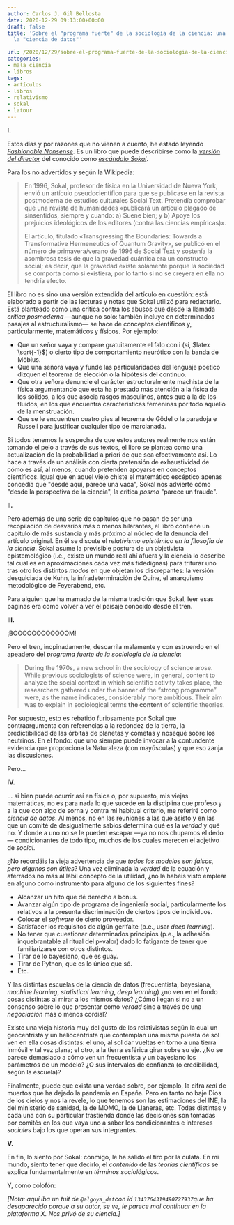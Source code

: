 ```yaml
---
author: Carlos J. Gil Bellosta
date: 2020-12-29 09:13:00+00:00
draft: false
title: 'Sobre el "programa fuerte" de la sociología de la ciencia: una visión desde
  la "ciencia de datos"'

url: /2020/12/29/sobre-el-programa-fuerte-de-la-sociologia-de-la-ciencia-una-vision-desde-la-ciencia-de-datos/
categories:
- mala ciencia
- libros
tags:
- artículos
- libros
- relativismo
- sokal
- latour
---
```


**I.**

Estos días y por razones que no vienen a cuento, he estado leyendo _[Fashionable Nonsense](https://en.wikipedia.org/wiki/Fashionable_Nonsense)_. Es un libro que puede describirse como la _[versión del director](https://es.wikipedia.org/wiki/Versi%C3%B3n_del_director)_ del conocido como _[escándalo Sokal](https://es.wikipedia.org/wiki/Esc%C3%A1ndalo_Sokal)_.

Para los no advertidos y según la Wikipedia:

>En 1996, Sokal, profesor de física en la Universidad de Nueva York, envió un artículo pseudocientífico para que se publicase en la revista postmoderna de estudios culturales Social Text. Pretendía comprobar que una revista de humanidades «publicará un artículo plagado de sinsentidos, siempre y cuando: a) Suene bien; y b) Apoye los prejuicios ideológicos de los editores (contra las ciencias empíricas)».
>
> El artículo, titulado «Transgressing the Boundaries: Towards a Transformative Hermeneutics of Quantum Gravity», se publicó en el número de primavera/verano de 1996 de Social Text y sostenía la asombrosa tesis de que la gravedad cuántica era un constructo social; es decir, que la gravedad existe solamente porque la sociedad se comporta como si existiera, por lo tanto si no se creyera en ella no tendría efecto.

El libro no es sino una versión extendida del artículo en cuestión: está elaborado a partir de las lecturas y notas que Sokal utilizó para redactarlo. Está planteado como una crítica contra los abusos que desde la llamada _crítica posmoderna_ —aunque no solo: también incluye en determinados pasajes al estructuralismo— se hace de conceptos científicos y, particularmente, matemáticos y físicos. Por ejemplo:

* Que un señor vaya y compare gratuitamente el falo con i (sí, $latex \sqrt{-1}$) o cierto tipo de comportamiento neurótico con la banda de Möbius.
* Que una señora vaya y funde las particularidades del lenguaje poético dizquen el teorema de elección o la hipótesis del continuo.
* Que otra señora denuncie el carácter estructuralmente machista de la física argumentando que esta ha prestado más atención a la física de los sólidos, a los que asocia rasgos masculinos, antes que a la de los fluidos, en  los que encuentra características femeninas por todo aquello de la menstruación.
* Que se le encuentren cuatro pies al teorema de Gödel o la paradoja e Russell para justificar cualquier tipo de marcianada.

Si todos tenemos la sospecha de que estos autores realmente nos están tomando el pelo a través de sus textos, el libro se plantea como una actualización de la probabilidad a priori de que sea efectivamente así. Lo hace a través de un análisis con cierta pretensión de exhaustividad de cómo es así, al menos, cuando pretenden apoyarse en conceptos científicos. Igual que en aquel viejo chiste el matemático escéptico apenas concedía que "desde aquí, parece una vaca", Sokal nos advierte cómo "desde la perspectiva de la ciencia", la crítica _posmo_ "parece un fraude".

**II.**

Pero además de una serie de capítulos que no pasan de ser una recopilación de desvaríos más o menos hilarantes, el libro contiene un capítulo de más sustancia y más próximo al núcleo de la denuncia del artículo original. En él se discute el _relativismo epistémico en la filosofía de la ciencia_. Sokal asume la previsible postura de un objetivista epistemológico (i.e., existe un mundo real ahí afuera y la ciencia lo describe tal cual es en aproximaciones cada vez más fidedignas) para triturar uno tras otro los distintos _modos_ en que objetan los discrepantes: la versión desquiciada de Kuhn, la infradeterminación de Quine, el anarquismo metodológico de Feyerabend, etc.

Para alguien que ha mamado de la misma tradición que Sokal, leer esas páginas era como volver a ver el paisaje conocido desde el tren.

**III.**

¡BOOOOOOOOOOOOM!

Pero el tren, inopinadamente, descarrila malamente y con estruendo en el apeadero del _programa fuerte de la sociología de la ciencia_:

>During the 1970s, a new school in the sociology of science arose. While previous sociologists of science were, in general, content to analyze the social context in which scientific activity takes place, the researchers gathered under the banner of the “strong programme” were, as the name indicates, considerably more ambitious. Their aim was to explain in sociological terms **the content** of scientific theories.

Por supuesto, esto es rebatido furiosamente por Sokal que contraargumenta con referencias a la redondez de la tierra, la predictibilidad de las órbitas de planetas y cometas y nosequé sobre los neutrinos. En el fondo: que uno siempre puede invocar a la contundente evidencia que proporciona la Naturaleza (con mayúsculas) y que eso zanja las discusiones.

Pero...

**IV.**

... si bien puede ocurrir así en física o, por supuesto, mis viejas matemáticas, no es para nada lo que sucede en la disciplina que profeso y a la que con algo de sorna y contra mi habitual criterio, me referiré como _ciencia de datos_. Al menos, no en las reuniones a las que asisto y en las que un comité de desigualmente sabios determina qué es la _verdad_ y qué no. Y donde a uno no se le pueden escapar —ya no nos chupamos el dedo— condicionantes de todo tipo, muchos de los cuales merecen el adjetivo de _social_.

¿No recordáis la vieja advertencia de que _todos los modelos son falsos, pero algunos son útiles_? Una vez eliminada la _verdad_ de la ecuación y aferrados no más al lábil concepto de la utilidad, ¿no la habéis visto emplear en alguno como instrumento para alguno de los siguientes fines?

* Alcanzar un hito que dé derecho a bonus.
* Avanzar algún tipo de programa de ingeniería social, particularmente los  relativos a la presunta discriminación de ciertos tipos de individuos.
* Colocar el _software_ de cierto proveedor.
* Satisfacer los requisitos de algún gerifalte (p.e., usar _deep learning_).
* No tener que cuestionar determinados principios (p.e., la adhesión inquebrantable al ritual del p-valor) dado lo fatigante de tener que familiarizarse con otros distintos.
* Tirar de lo bayesiano, que es guay.
* Tirar de Python, que es lo único que sé.
* Etc.

Y las distintas escuelas de la ciencia de datos (frecuentista, bayesiana, _machine learning_, _statistical learning_, _deep learning_) ¿no ven en el fondo cosas distintas al mirar a los mismos datos? ¿Cómo llegan si no a un consenso sobre lo que presentar como _verdad_ sino a través de una _negociación_ más o menos cordial?

Existe una vieja historia muy del gusto de los relativistas según la cual un geocentrista y un heliocentrista que contemplan una misma puesta de sol ven en ella cosas distintas: el uno, al sol dar vueltas en torno a una tierra inmóvil y tal vez plana; el otro, a la tierra esférica girar sobre su eje. ¿No se parece demasiado a cómo ven un frecuentista y un bayesiano los parámetros de un modelo? ¿O sus intervalos de confianza (o credibilidad, según la escuela)?

Finalmente, puede que exista una verdad sobre, por ejemplo, la cifra _real_ de muertos que ha dejado la pandemia en España. Pero en tanto no baje Dios de los cielos y nos la revele, lo que tenemos son las estimaciones del INE, la del ministerio de sanidad, la de MOMO, la de Llaneras, etc. Todas distintas y cada una con su particular trastienda donde las decisiones son tomadas por comités en los que vaya uno a saber los condicionantes e intereses _sociales_ bajo los que operan sus integrantes.

**V.**

En fin, lo siento por Sokal: conmigo, le ha salido el tiro por la culata. En mi mundo, siento tener que decirlo, el _contenido_ de las _teorías científicas_ se explica fundamentalmente en _términos sociológicos_.

Y, como colofón:

_[Nota: aquí iba un tuit de `@algoya_dat`con id `1343764319490727937`que ha desaparecido porque a su autor, se ve, le parece mal continuar en la plataforma X. Nos privó de su ciencia.]_